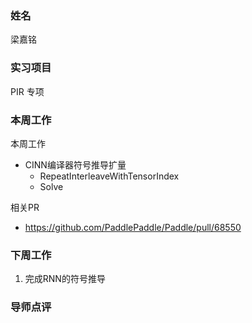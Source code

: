 ### 姓名

梁嘉铭

### 实习项目

PIR 专项

### 本周工作

本周工作

- CINN编译器符号推导扩量
    - RepeatInterleaveWithTensorIndex
    - Solve

相关PR

- https://github.com/PaddlePaddle/Paddle/pull/68550

### 下周工作

1. 完成RNN的符号推导

### 导师点评
